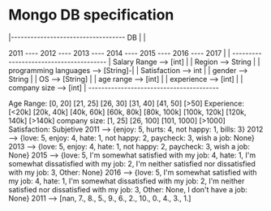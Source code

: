# Mongo DB specification

|----------------------------------- DB
                                     |
                                     |

2011  ----  2012  ----  2013  ----  2014  ----  2015  ----  2016  ----  2017
                          |
                          |
                ---------------------------------------
                |   Salary Range --> [int]             |
                |   Region --> String                  |
                |   programming languages --> [String]-|
                |   Satisfaction --> int               |
                |   gender --> String                  |
                |   OS --> [String]                    |
                |   age range --> [int]                |
                |   experience --> [int]               |
                |   company size --> [int]             |
                ----------------------------------------


Age Range: [0, 20] [21, 25] [26, 30] [31, 40] [41, 50] [>50]
Experience: [<20k] [20k, 40k] [40k, 60k] [60k, 80k] [80k, 100k] [100k, 120k] [120k, 140k] [>140k]
company size: [1, 25] [26, 100] [101, 1000] [>1000]
Satisfaction: Subjetive
    2011 --> {enjoy: 5, hurts: 4, not happy: 1, bills: 3}
    2012 --> {love: 5, enjoy: 4, hate: 1, not happy: 2, paycheck: 3, wish a job: None}
    2013 --> {love: 5, enjoy: 4, hate: 1, not happy: 2, paycheck: 3, wish a job: None}
    2015 --> {love: 5, I'm somewhat satisfied with my job: 4, hate: 1, I'm somewhat dissatisfied with my job: 2, I'm neither satisfied nor dissatisfied with my job: 3, Other: None}
    2016 --> {love: 5, I'm somewhat satisfied with my job: 4, hate: 1, I'm somewhat dissatisfied with my job: 2, I'm neither satisfied nor dissatisfied with my job: 3, Other: None, I don't have a job: None}
    2011 --> [nan, 7., 8., 5., 9., 6., 2., 10., 0., 4., 3., 1.]
